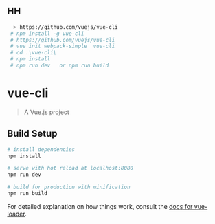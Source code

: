 ## HH
``` bash
  > https://github.com/vuejs/vue-cli 
 # npm install -g vue-cli
 # https://github.com/vuejs/vue-cli
 # vue init webpack-simple  vue-cli
 # cd .\vue-cli\
 # npm install
 # npm run dev   or npm run build 
```

# vue-cli

> A Vue.js project

## Build Setup

``` bash
# install dependencies
npm install

# serve with hot reload at localhost:8080
npm run dev

# build for production with minification
npm run build
```

For detailed explanation on how things work, consult the [docs for vue-loader](http://vuejs.github.io/vue-loader).
